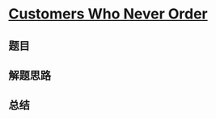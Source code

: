 # [Customers Who Never Order](https://leetcode.com/problems/customers-who-never-order/)
## 题目


## 解题思路


## 总结


